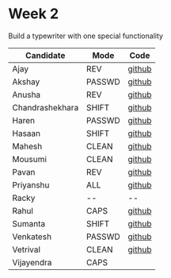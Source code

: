 # Week 2

Build a typewriter with one special functionality

| Candidate | Mode | Code |
| --------- | --------- | ---- |
| Ajay | REV | [github](https://github.com/AjayPaudel3002/masai-week-2) |
| Akshay | PASSWD | [github](https://github.com/AkshayKanna/masai-week-2) |
| Anusha | REV | [github](https://github.com/AnushaRImdapur/masai-week-2) |
| Chandrashekhara | SHIFT | [github](https://github.com/Chandra6160/masai-week-2) |
| Haren | PASSWD | [github](https://github.com/hc1997/masai-week-2) |
| Hasaan | SHIFT | [github](https://github.com/mohamedhassanmn/masai-week-2) |
| Mahesh | CLEAN | [github](https://github.com/mahi-mp/masai-week-2) |
| Mousumi | CLEAN | [github](https://github.com/mousumiahmed/masai-week-2) |
| Pavan | REV | [github](https://github.com/Pavanpatil08/masai-week-2) |
| Priyanshu |ALL  |[github](https://github.com/priyanshu-09/masai-school)  |
| Racky | -- | -- |
| Rahul | CAPS | [github](https://github.com/RaulB-masai/masai-week-2) |
| Sumanta | SHIFT | [github](https://github.com/Sumanta-123/masai-week-2) |
| Venkatesh | PASSWD | [github](https://github.com/kesh201984/masai-week-2) |
| Vetrival | CLEAN | [github](https://github.com/vetrivelcsamy/masai-week-2) |
| Vijayendra | CAPS |  |
